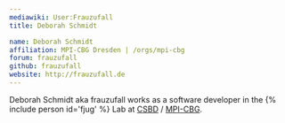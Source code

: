 ```yaml
---
mediawiki: User:Frauzufall
title: Deborah Schmidt

name: Deborah Schmidt
affiliation: MPI-CBG Dresden | /orgs/mpi-cbg
forum: frauzufall
github: frauzufall
website: http://frauzufall.de
---
```


Deborah Schmidt aka frauzufall works as a software developer in the {% include person id='fjug' %} Lab at [CSBD](/orgs/csbd) / [MPI-CBG](/orgs/mpi-cbg).
